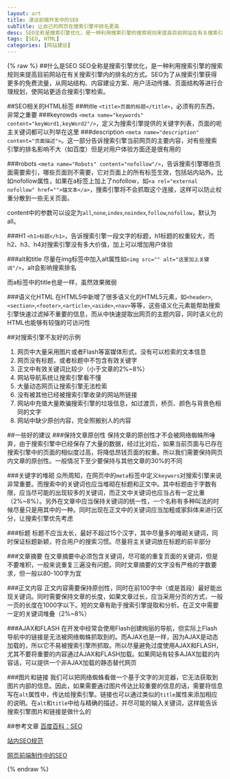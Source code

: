 ```yaml
---
layout: art
title: 漫谈前端开发中的SEO
subTitle: 让自己的网页在搜索引擎中排名更高
desc: SEO全称是搜索引擎优化，是一种利用搜索引擎的搜索规则来提高目前网站在有关搜索引擎内的排名的方式。SEO为了从搜索引擎获得更多的免费流量，从网站结构、内容建设方案、用户活动传播、页面结构等进行合理规划，使网站更适合搜索引擎检索
tags: [SEO, HTML]
categories: [网站建设]
---
```


{% raw %}
##什么是SEO
SEO全称是搜索引擎优化，是一种利用搜索引擎的搜索规则来提高目前网站在有关搜索引擎内的排名的方式。SEO为了从搜索引擎获得更多的免费流量，从网站结构、内容建设方案、用户活动传播、页面结构等进行合理规划，使网站更适合搜索引擎检索。

##SEO相关的HTML标签
###title
`<title>页面的标题</title>`，必须有的东西，非常之重要
###keyrowds
`<meta name="keywords" content="keyWord1,keyWord2"/>`，定义为搜索引擎提供的关键字列表，页面的呃主关键词都可以列举在这里
###description
`<meta name="description" content="页面描述">`。这一部分告诉搜索引擎当前网页的主要内容，对有些搜索引擎的排名影响不大（如百度）但是对用户体验方面还是很有用的

###robots
`<meta name="Robots" content="nofollow"/>`，告诉搜索引擎哪些页面需要索引，哪些页面则不需要，它对页面上的所有标签生效，包括站内站外。比如nofollow属性，如果在a标签上加上了nofollow，如`<a rel="external nofollow" href="">锚文本</a>`，搜索引擎将不会抓取这个连接，这样可以防止权重分散到一些无关页面。

content中的参数可以设定为`all`,`none`,`index`,`noindex`,`follow`,`nofollow`，默认为all。

###H1
`<h1>标题</h1>`，告诉搜索引擎一段文字的标题，h1标题的权重较大，而h2、h3、h4对搜索引擎没有多大价值，加上可以增加用户体验

###alt和title
尽量在img标签中加入alt属性如`<img src="" alt="这里加上关键词"/>`，alt会影响搜索排名

而a标签中的title也是一样，虽然效果微弱

###语义化HTML
在HTML5中新增了很多语义化的HTML5元素，如`<header>`,`<section>`,`<footer>`,`<article>`,`<aside>`,`<nav>`等等，这些语义化元素能帮助搜索引擎快速过滤掉不重要的信息，而从中快速提取出网页的主题内容，同时语义化的HTML也能够有较强的可访问性

##对搜索引擎不友好的示例
1. 网页中大量采用图片或者Flash等富媒体形式，没有可以检索的文本信息
2. 网页没有标题，或者标题中不包含有效关键字
3. 正文中有效关键词比较少（小于文章的2%~8%）
4. 网站导航系统让搜索引擎看不懂
5. 大量动态网页让搜索引擎无法检索
6. 没有被其他已经被搜索引擎收录的网站所链接
7. 网站中充值大量欺骗搜索引擎的垃圾信息，如过渡页，桥页、颜色与背景色相同的文字
8. 网站中缺少原创内容，完全照搬别人的内容

##一些好的建议
###保持文章原创性
保持文章的原创性才不会被网络蜘蛛所唾弃，由于搜索引擎中已经保存了大量的数据，经过比对后，如果当前页面与已存在搜索引擎中的页面的相似度过高，将降低昂钱页面的权重。所以我们需要保持网页内文章的原创性。一般情况下至少要保持与其他文章的30%的不同

###关键字的堆砌
众所周知，在网页中的`meta`标签中定义`keywors`对搜索引擎来说非常重要。而搜索中的关键词也应当堆砌在标题和正文中。其中标题由于字数有限，应当尽可能的出现较多的关键词，而正文中关键词也应当占有一定比重（2%~8%）。另外在文章中应当保持关键词的统一性，一个名称有多种叫法的时候尽量只是用其中的一种。同时出现在正文中的关键词应当加粗或家斜体来进行区分，让搜索引擎优先考虑

###标题
标题不应当太长，最好不超过15个汉字，其中尽量多的堆砌关键词，同时保证标题新颖，符合用户的搜索习惯。尽量将主关键词放在标题的前半部分

###文章摘要
在文章摘要中必须包含关键词，尽可能的重复页面的关键词，但是不要堆积，一般来说重复三遍没有问题。同时文章摘要的文字没有严格的字数要求，但一般以80-100字为宜

###正文内容
正文内容需要保持原创性，同时在前100字中（或是首段）最好能出现关键词。同时需要保持文章的长度，如果文章过长，应当采用分页的方式，一般一页的长度在1000字以下。短的文章有助于搜索引擎提取和分析。在正文中需要一定的关键词堆叠（2%~8%）

###AJAX和FLASH
在开发中经常会使用Flash创建绚丽的导航，但实际上Flash导航中的链接是无法被网络蜘蛛抓取到的。而AJAX也是一样，因为AJAX是动态加载的，所以它不易被搜索引擎所抓取。所以尽量避免过度使用AJAX和FLASH，尤其不要将重要的内容通过AJAX和FLASH加载。如果网站有较多AJAX加载的内容话，可以提供一个非AJAX加载的静态替代网页

###图片和链接
我们可以把网络蜘蛛看做一个基于文字的浏览器，它无法获取到图片内部的信息。因此，如果需要通过图片传达比较重要的信息的话，需要将信息写在`alt`属性中，传达给搜索引擎。链接也可以通过类似的`title`属性来添加相应的说明。在`alt`和`title`中给与精确的描述，并尽可能的输入关键词，这样能告诉搜索引擎图片和链接是做什么的


##参考文章
[百度百科：SEO](http://baike.baidu.com/link?url=RtgwJhMXAZh7_7BWXlvu9CXZV4JnoytnMWXlyAhLfgAKgPPoG6-vAooSYfFIBuM-)

[站内SEO规范](http://www.daqianduan.com/1808.html)

[网页前端制作中的SEO](http://www.yangzblog.com/internet/webfeSEO.html)

{% endraw %}